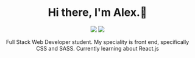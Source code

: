 <h1 align='center'>
  Hi there, I'm Alex.👋
</h1>

<p align='center'>

<img src="https://img.shields.io/badge/Gmail-D14836?style=for-the-badge&logo=gmail&logoColor=white" />
<a href="https://www.linkedin.com/in/alexander-weiss-571356174/">
  <img src="https://img.shields.io/badge/LinkedIn-0077B5?style=for-the-badge&logo=linkedin&logoColor=white" />
</a>
</p>


<p align="center">
 Full Stack Web Developer student.  
 My speciality is front end, specifically CSS and SASS.  
 Currently learning about React.js  
    </p>
<!--
**alexander1262/alexander1262** is a ✨ _special_ ✨ repository because its `README.md` (this file) appears on your GitHub profile.

Here are some ideas to get you started:

- 🔭 I’m currently working on ...
- 🌱 I’m currently learning ...
- 👯 I’m looking to collaborate on ...
- 🤔 I’m looking for help with ...
- 💬 Ask me about ...
- 📫 How to reach me: ...
- 😄 Pronouns: ...
- ⚡ Fun fact: ...
-->
